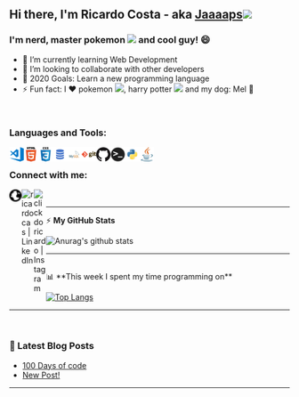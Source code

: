 ## Hi there, I'm Ricardo Costa - aka [Jaaaaps][website]<img src="https://media.giphy.com/media/hvRJCLFzcasrR4ia7z/giphy.gif" width="25px"></a>

### I'm nerd, master pokemon <img src = "http://i.imgur.com/wFJgJO8.png" width= "20px"></a> and cool guy! :smile:

- 🌱 I’m currently learning Web Development 
- 👯 I’m looking to collaborate with other developers
- 🥅 2020 Goals: Learn a new programming language
- ⚡ Fun fact: I :heart: pokemon <img src="http://i.imgur.com/jee6nD3.png" width="19px"></a>, harry potter <img src="http://i.imgur.com/8sLXTMm.jpg" width="19px"></a> and my dog: Mel 🐶 

<br />

### Languages and Tools:

[<img align="left" alt="Visual Studio Code" width="26px" src="https://raw.githubusercontent.com/github/explore/80688e429a7d4ef2fca1e82350fe8e3517d3494d/topics/visual-studio-code/visual-studio-code.png" />][website]
[<img align="left" alt="HTML5" width="26px" src="https://raw.githubusercontent.com/github/explore/80688e429a7d4ef2fca1e82350fe8e3517d3494d/topics/html/html.png" />][website]
[<img align="left" alt="CSS3" width="26px" src="https://raw.githubusercontent.com/github/explore/80688e429a7d4ef2fca1e82350fe8e3517d3494d/topics/css/css.png" />][website]
[<img align="left" alt="SQL" width="26px" src="https://raw.githubusercontent.com/github/explore/80688e429a7d4ef2fca1e82350fe8e3517d3494d/topics/sql/sql.png" />][website]
[<img align="left" alt="MySQL" width="26px" src="https://raw.githubusercontent.com/github/explore/80688e429a7d4ef2fca1e82350fe8e3517d3494d/topics/mysql/mysql.png" />][website]
[<img align="left" alt="Git" width="26px" src="https://raw.githubusercontent.com/github/explore/80688e429a7d4ef2fca1e82350fe8e3517d3494d/topics/git/git.png" />][website]
[<img align="left" alt="GitHub" width="26px" src="https://raw.githubusercontent.com/github/explore/78df643247d429f6cc873026c0622819ad797942/topics/github/github.png" />][website]
[<img align="left" alt="Terminal" width="26px" src="https://raw.githubusercontent.com/github/explore/80688e429a7d4ef2fca1e82350fe8e3517d3494d/topics/terminal/terminal.png" />][website]
[<img align="left" alt="Phyton" width="26px" src="https://raw.githubusercontent.com/github/explore/80688e429a7d4ef2fca1e82350fe8e3517d3494d/topics/python/python.png" />][website]
[<img align="left" alt="Java" width="26px" src="https://raw.githubusercontent.com/github/explore/80688e429a7d4ef2fca1e82350fe8e3517d3494d/topics/java/java.png" />][website]


<br />

### Connect with me:

[<img align="left" alt="ricardo.digital" width="22px" src="https://raw.githubusercontent.com/iconic/open-iconic/master/svg/globe.svg" />][website]
[<img align="left" alt="ricardocas | LinkedIn" width="22px" src="https://cdn.jsdelivr.net/npm/simple-icons@v3/icons/linkedin.svg" />][linkedin]
[<img align="left" alt="clickdoricardo | Instagram" width="22px" src="https://cdn.jsdelivr.net/npm/simple-icons@v3/icons/instagram.svg" />][instagram]
<!-- [<img align="left" alt="codeSTACKr | YouTube" width="22px" src="https://cdn.jsdelivr.net/npm/simple-icons@v3/icons/youtube.svg" />][youtube] -->
<!-- [<img align="left" alt="rcosta_digital | Twitter" width="22px" src="https://cdn.jsdelivr.net/npm/simple-icons@v3/icons/twitter.svg" />][twitter] -->


<br />

---

:zap: **My GitHub Stats**


![Anurag's github stats](https://github-readme-stats-vert-iota.vercel.app/api?username=ricardo-cas&hide=contribs&theme=algolia&count_private=true,prs)


---
<br />
<!-- Top linguagens utilizadas -->
📊 **This week I spent my time programming on**

[![Top Langs](https://github-readme-stats-vert-iota.vercel.app/api/top-langs/?username=anuraghazra)](https://github.com/ricardo-cas/github-readme-stats)


---
<br />

### 📕 Latest Blog Posts
<!-- BLOG-POST-LIST:START -->
- [100 Days of code](https://dev.to/ricardocas/100-days-of-code-547i)
- [New Post!](https://dev.to/ricardocas/new-post-4i3j)
<!-- BLOG-POST-LIST:END -->

---

[website]: http://www.ricardo.digital/
[twitter]: https://twitter.com/rcosta_digital
[instagram]: https://www.instagram.com/clickdoricardo/
[linkedin]: https://www.linkedin.com/in/ricardocas/
<!-- [youtube]: https://youtube.com/codeSTACKr -->